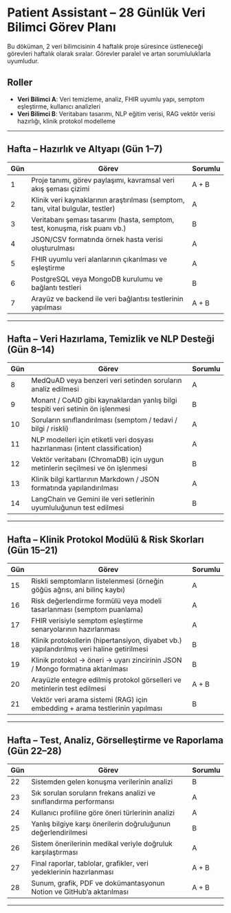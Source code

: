 # Patient Assistant – 28 Günlük Veri Bilimci Görev Planı

Bu döküman, 2 veri bilimcisinin 4 haftalık proje süresince üstleneceği görevleri haftalık olarak sıralar. Görevler paralel ve artan sorumluluklarla uyumludur.

## Roller
- **Veri Bilimci A**: Veri temizleme, analiz, FHIR uyumlu yapı, semptom eşleştirme, kullanıcı analizleri  
- **Veri Bilimci B**: Veritabanı tasarımı, NLP eğitim verisi, RAG vektör verisi hazırlığı, klinik protokol modelleme

---

## Hafta – Hazırlık ve Altyapı (Gün 1–7)

| Gün | Görev                                                                                       | Sorumlu |
|-----|---------------------------------------------------------------------------------------------|---------|
| 1   | Proje tanımı, görev paylaşımı, kavramsal veri akış şeması çizimi                           | A + B   |
| 2   | Klinik veri kaynaklarının araştırılması (semptom, tanı, vital bulgular, testler)           | A       |
| 3   | Veritabanı şeması tasarımı (hasta, semptom, test, konuşma, risk puanı vb.)                 | B       |
| 4   | JSON/CSV formatında örnek hasta verisi oluşturulması                                       | A       |
| 5   | FHIR uyumlu veri alanlarının çıkarılması ve eşleştirme                                     | A       |
| 6   | PostgreSQL veya MongoDB kurulumu ve bağlantı testleri                                      | B       |
| 7   | Arayüz ve backend ile veri bağlantısı testlerinin yapılması                                | A + B   |

---

## Hafta – Veri Hazırlama, Temizlik ve NLP Desteği (Gün 8–14)

| Gün | Görev                                                                                       | Sorumlu |
|-----|---------------------------------------------------------------------------------------------|---------|
| 8   | MedQuAD veya benzeri veri setinden soruların analiz edilmesi                               | A       |
| 9   | Monant / CoAID gibi kaynaklardan yanlış bilgi tespiti veri setinin ön işlenmesi            | B       |
| 10  | Soruların sınıflandırılması (semptom / tedavi / bilgi / riskli)                            | A       |
| 11  | NLP modelleri için etiketli veri dosyası hazırlanması (intent classification)              | A       |
| 12  | Vektör veritabanı (ChromaDB) için uygun metinlerin seçilmesi ve ön işlenmesi               | B       |
| 13  | Klinik bilgi kartlarının Markdown / JSON formatında yapılandırılması                       | A       |
| 14  | LangChain ve Gemini ile veri setlerinin uyumluluğunun test edilmesi                        | B       |

---

##  Hafta – Klinik Protokol Modülü & Risk Skorları (Gün 15–21)

| Gün | Görev                                                                                       | Sorumlu |
|-----|---------------------------------------------------------------------------------------------|---------|
| 15  | Riskli semptomların listelenmesi (örneğin göğüs ağrısı, ani bilinç kaybı)                   | A       |
| 16  | Risk değerlendirme formülü veya modeli tasarlanması (semptom puanlama)                      | A       |
| 17  | FHIR verisiyle semptom eşleştirme senaryolarının hazırlanması                              | A       |
| 18  | Klinik protokollerin (hipertansiyon, diyabet vb.) yapılandırılmış veri haline getirilmesi  | B       |
| 19  | Klinik protokol → öneri → uyarı zincirinin JSON / Mongo formatına aktarılması              | B       |
| 20  | Arayüzle entegre edilmiş protokol görselleri ve metinlerin test edilmesi                   | A + B   |
| 21  | Vektör veri arama sistemi (RAG) için embedding + arama testlerinin yapılması               | B       |

---

## Hafta – Test, Analiz, Görselleştirme ve Raporlama (Gün 22–28)

| Gün | Görev                                                                                       | Sorumlu |
|-----|---------------------------------------------------------------------------------------------|---------|
| 22  | Sistemden gelen konuşma verilerinin analizi                                                | B       |
| 23  | Sık sorulan soruların frekans analizi ve sınıflandırma performansı                         | A       |
| 24  | Kullanıcı profiline göre öneri türlerinin analizi                                          | A       |
| 25  | Yanlış bilgiye karşı önerilerin doğruluğunun değerlendirilmesi                             | B       |
| 26  | Sistem önerilerinin medikal veriyle doğruluk karşılaştırması                               | A       |
| 27  | Final raporlar, tablolar, grafikler, veri yedeklerinin hazırlanması                         | A + B   |
| 28  | Sunum, grafik, PDF ve dokümantasyonun Notion ve GitHub’a aktarılması                       | A + B   |

---



